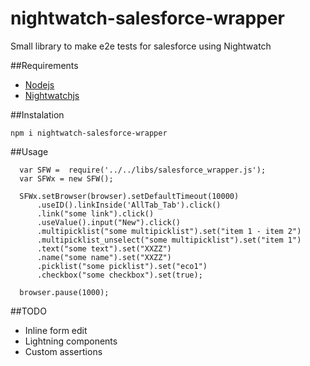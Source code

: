 # nightwatch-salesforce-wrapper
Small library to make e2e tests for salesforce using Nightwatch

##Requirements
* [Nodejs](https://nodejs.org/en/)
* [Nightwatchjs](http://nightwatchjs.org/)

##Instalation

```
npm i nightwatch-salesforce-wrapper
```

##Usage

```
  var SFW =  require('../../libs/salesforce_wrapper.js');
  var SFWx = new SFW();

  SFWx.setBrowser(browser).setDefaultTimeout(10000)
      .useID().linkInside('AllTab_Tab').click()
      .link("some link").click()
      .useValue().input("New").click()
      .multipicklist("some multipicklist").set("item 1 - item 2")
      .multipicklist_unselect("some multipicklist").set("item 1")
      .text("some text").set("XXZZ")
      .name("some name").set("XXZZ")
      .picklist("some picklist").set("eco1")
      .checkbox("some checkbox").set(true);

  browser.pause(1000);
```

##TODO
* Inline form edit
* Lightning components
* Custom assertions
